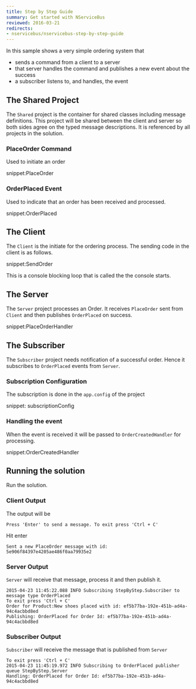 ```yaml
---
title: Step by Step Guide
summary: Get started with NServiceBus
reviewed: 2016-03-21
redirects:
- nservicebus/nservicebus-step-by-step-guide
---
```


In this sample shows a very simple ordering system that

 * sends a command from a client to a server
 * that server handles the command and publishes a new event about the success
 * a subscriber listens to, and handles, the event


## The Shared Project

The `Shared` project is the container for shared classes including message definitions. This project will be shared between the client and server so both sides agree on the typed message descriptions. It is referenced by all projects in the solution.


### PlaceOrder Command

Used to initiate an order

snippet:PlaceOrder


### OrderPlaced Event

Used to indicate that an order has been received and processed.

snippet:OrderPlaced


## The Client

The `Client` is the initiate for the ordering process. The sending code in the client is as follows.

snippet:SendOrder

This is a console blocking loop that is called the the console starts.


## The Server

The `Server` project processes an Order. It receives `PlaceOrder` sent from `Client` and then publishes `OrderPlaced` on success.

snippet:PlaceOrderHandler


## The Subscriber

The `Subscriber` project needs notification of a successful order. Hence it subscribes to `OrderPlaced` events from `Server`.


### Subscription Configuration

The subscription is done in the `app.config` of the project

snippet: subscriptionConfig


### Handling the event

When the event is received it will be passed to `OrderCreatedHandler` for processing.

snippet:OrderCreatedHandler


## Running the solution

Run the solution.


### Client Output

The output will be

    Press 'Enter' to send a message. To exit press 'Ctrl + C'

Hit enter

    Sent a new PlaceOrder message with id: 5e906f84397e4205ae486f0aa79935e2


### Server Output

`Server` will receive that message, process it and then publish it.

```
2015-04-23 11:45:22.088 INFO Subscribing StepByStep.Subscriber to message type OrderPlaced
To exit press 'Ctrl + C'
Order for Product:New shoes placed with id: ef5b77ba-192e-451b-ad4a-94c4acbbd8ed
Publishing: OrderPlaced for Order Id: ef5b77ba-192e-451b-ad4a-94c4acbbd8ed
```

### Subscriber Output

`Subscriber` will receive the message that is published from `Server`

```
To exit press 'Ctrl + C'
2015-04-23 11:45:19.972 INFO Subscribing to OrderPlaced publisher queue StepByStep.Server
Handling: OrderPlaced for Order Id: ef5b77ba-192e-451b-ad4a-94c4acbbd8ed
```
